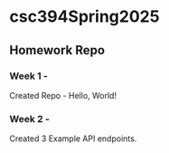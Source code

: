 # csc394Spring2025

## Homework Repo

### Week 1 -
Created Repo - Hello, World!

### Week 2 -
Created 3 Example API endpoints.
